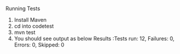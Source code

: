 Running Tests
  1. Install Maven
  2. cd into codetest
  3. mvn test  
  4. You should see output as below 
          Results :Tests run: 12, Failures: 0, Errors: 0, Skipped: 0
  
